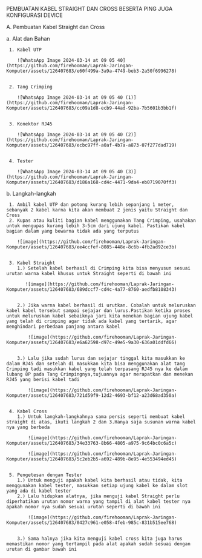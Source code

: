 PEMBUATAN KABEL STRAIGHT DAN CROSS BESERTA PING JUGA KONFIGURASI DEVICE

A. Pembuatan Kabel Straight dan Cross

  a. Alat dan Bahan

     1. Kabel UTP

        ![WhatsApp Image 2024-03-14 at 09 05 40](https://github.com/firehooman/Laprak-Jaringan-Komputer/assets/126407683/e60f499a-3a9a-4749-beb3-2a50f6996278)

    
     2. Tang Crimping

        ![WhatsApp Image 2024-03-14 at 09 05 40 (1)](https://github.com/firehooman/Laprak-Jaringan-Komputer/assets/126407683/cc09a1d8-ecb9-44ad-92ba-7b5601b3bb1f)


     3. Konektor RJ45

        ![WhatsApp Image 2024-03-14 at 09 05 40 (2)](https://github.com/firehooman/Laprak-Jaringan-Komputer/assets/126407683/ecbc97ff-a0af-4b7a-a873-07f277dad719)
        

     4. Tester

        ![WhatsApp Image 2024-03-14 at 09 05 40 (3)](https://github.com/firehooman/Laprak-Jaringan-Komputer/assets/126407683/d186a168-cd4c-4471-9da4-eb0719070ff3)
        

  b. Langkah-langkah

     1. Ambil kabel UTP dan potong kurang lebih sepanjang 1 meter, sebanyak 2 kabel karna kita akan membuat 2 jenis yaitu Straight dan Cross
     2. Kupas atau kuliti bagian kabel menggunakan Tang Crimping, usahakan untuk mengupas kurang lebih 3-5cm dari ujung kabel. Pastikan kabel bagian dalam yang bewarna tidak ada yang terputus

        ![image](https://github.com/firehooman/Laprak-Jaringan-Komputer/assets/126407683/ee4ccfef-8085-448e-8c6b-4fb2ad92ce3b)


     3. Kabel Straight
        1.) Setelah kabel berhasil di Crimping kita bisa menyusun sesuai urutan warna kabel khusus untuk Straight seperti di bawah ini

           ![image](https://github.com/firehooman/Laprak-Jaringan-Komputer/assets/126407683/689dccf7-cd4c-4a77-8760-aedfb8108343)


        2.) Jika warna kabel berhasil di urutkan. Cobalah untuk meluruskan kabel kabel tersebut sampai sejajar dan lurus.Pastikan ketika proses untuk meluruskan kabel sebaiknya jari kita menekan bagian ujung kabel yang telah di crimping agar tidak ada kabel yang tertarik, agar menghindari perbedaan panjang antara kabel

            ![image](https://github.com/firehooman/Laprak-Jaringan-Komputer/assets/126407683/e6a62598-d97c-49e5-9a30-636a01ddfd66)


        3.) Lalu jika sudah lurus dan sejajar tinggal kita masukkan ke dalam RJ45 dan setelah di masukkan kita bisa menggunakan alat tang Crimping tadi masukkan kabel yang telah terpasang RJ45 nya ke dalam lubang 8P pada Tang Crimpingnya,tujuannya agar merapatkan dan menekan RJ45 yang berisi kabel tadi

            ![image](https://github.com/firehooman/Laprak-Jaringan-Komputer/assets/126407683/721d59f9-12d2-4693-bf12-a23d68ad350a)


     4. Kabel Cross
        1.) Untuk langkah-langkahnya sama persis seperti membuat kabel straight di atas, ikuti langkah 2 dan 3.Hanya saja susunan warna kabel nya yang berbeda

            ![image](https://github.com/firehooman/Laprak-Jaringan-Komputer/assets/126407683/34e33763-8b66-4805-a975-9c64bc0c6a5c)

            ![image](https://github.com/firehooman/Laprak-Jaringan-Komputer/assets/126407683/5c2eb2b5-a692-489b-8e95-4e553494ed45)


     5. Pengetesan dengan Tester
        1.) Untuk menguji apakah kabel kita berhasil atau tidak, kita menggunakan kabel tester, masukkan setiap ujung kabel ke dalam slot yang ada di kabel tester
        2.) Lalu hidupkan alatnya, jika menguji kabel Straight perlu diperhatikan urutan nomor warna yang tampil di alat kabel tester nya apakah nomor nya sudah sesuai urutan seperti di bawah ini

            ![image](https://github.com/firehooman/Laprak-Jaringan-Komputer/assets/126407683/0427c961-e058-4feb-985c-831b515ee768)


        3.) Sama halnya jika kita menguji kabel cross kita juga harus memastikan nomor yang tertampil pada alat apakah sudah sesuai dengan urutan di gambar bawah ini


